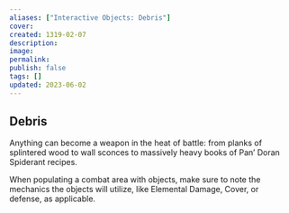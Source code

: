 ```yaml
---
aliases: ["Interactive Objects: Debris"]
cover: 
created: 1319-02-07
description: 
image: 
permalink: 
publish: false
tags: []
updated: 2023-06-02
---
```


## Debris

Anything can become a weapon in the heat of battle: from planks of splintered wood to wall sconces to massively heavy books of Pan’ Doran Spiderant recipes.

When populating a combat area with objects, make sure to note the mechanics the objects will utilize, like Elemental Damage, Cover, or defense, as applicable.
